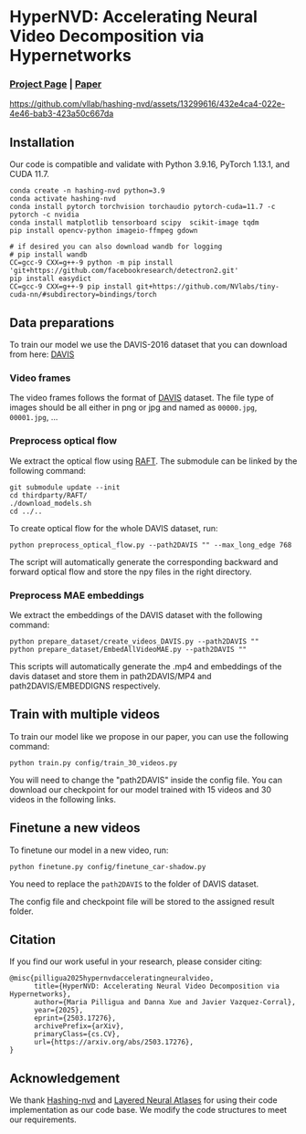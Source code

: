 # HyperNVD: Accelerating Neural Video Decomposition via Hypernetworks

### [Project Page](https://hypernvd.github.io/) | [Paper](https://arxiv.org/abs/2503.17276)

https://github.com/vllab/hashing-nvd/assets/13299616/432e4ca4-022e-4e46-bab3-423a50c667da

## Installation

Our code is compatible and validate with Python 3.9.16, PyTorch 1.13.1, and CUDA 11.7.

```
conda create -n hashing-nvd python=3.9
conda activate hashing-nvd
conda install pytorch torchvision torchaudio pytorch-cuda=11.7 -c pytorch -c nvidia
conda install matplotlib tensorboard scipy  scikit-image tqdm
pip install opencv-python imageio-ffmpeg gdown

# if desired you can also download wandb for logging
# pip install wandb
CC=gcc-9 CXX=g++-9 python -m pip install 'git+https://github.com/facebookresearch/detectron2.git'
pip install easydict
CC=gcc-9 CXX=g++-9 pip install git+https://github.com/NVlabs/tiny-cuda-nn/#subdirectory=bindings/torch
```

## Data preparations

To train our model we use the DAVIS-2016 dataset that you can download from here: [DAVIS](https://davischallenge.org/davis2016/code.html)

### Video frames

The video frames follows the format of [DAVIS](https://davischallenge.org/) dataset. The file type of images should be all either in png or jpg and named as `00000.jpg`, `00001.jpg`, ...

### Preprocess optical flow

We extract the optical flow using [RAFT](https://arxiv.org/abs/2003.12039). The submodule can be linked by the following command:

```
git submodule update --init
cd thirdparty/RAFT/
./download_models.sh
cd ../..
```

To create optical flow for the whole DAVIS dataset, run:

```
python preprocess_optical_flow.py --path2DAVIS "" --max_long_edge 768
```

The script will automatically generate the corresponding backward and forward optical flow and store the npy files in the right directory.

### Preprocess MAE embeddings

We extract the embeddings of the DAVIS dataset with the following command:

```
python prepare_dataset/create_videos_DAVIS.py --path2DAVIS ""
python prepare_dataset/EmbedAllVideoMAE.py --path2DAVIS ""
```
This scripts will automatically generate the .mp4 and embeddings of the davis dataset and store them in path2DAVIS/MP4 and path2DAVIS/EMBEDDIGNS respectively.

## Train with multiple videos

To train our model like we propose in our paper, you can use the following command: 

```
python train.py config/train_30_videos.py
```

You will need to change the "path2DAVIS" inside the config file. 
You can download our checkpoint for our model trained with 15 videos and 30 videos in the following links.

## Finetune a new videos

To finetune our model in a new video, run:

```
python finetune.py config/finetune_car-shadow.py
```

You need to replace the `path2DAVIS` to the folder of DAVIS dataset.

The config file and checkpoint file will be stored to the assigned result folder.

## Citation

If you find our work useful in your research, please consider citing:

```
@misc{pilligua2025hypernvdacceleratingneuralvideo,
      title={HyperNVD: Accelerating Neural Video Decomposition via Hypernetworks}, 
      author={Maria Pilligua and Danna Xue and Javier Vazquez-Corral},
      year={2025},
      eprint={2503.17276},
      archivePrefix={arXiv},
      primaryClass={cs.CV},
      url={https://arxiv.org/abs/2503.17276}, 
}
```

## Acknowledgement

We thank [Hashing-nvd](https://github.com/vllab/hashing-nvd/) and [Layered Neural Atlases](https://github.com/ykasten/layered-neural-atlases) for using their code implementation as our code base. We modify the code structures to meet our requirements.
